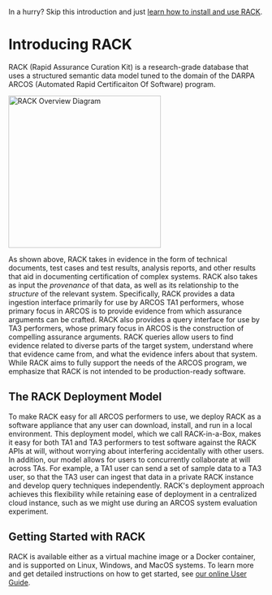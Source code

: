 In a hurry? Skip this introduction and just [learn how to install and use RACK](https://github.com/ge-high-assurance/RACK/wiki/home).

# Introducing RACK

RACK (Rapid Assurance Curation Kit) is a research-grade database that uses a structured semantic data model tuned to the domain of the DARPA ARCOS (Automated Rapid Certificaiton Of Software) program.

<img src="https://github.com/ge-high-assurance/RACK/wiki/images/RACK_cartoon.jpg" alt="RACK Overview Diagram" width="300" align="middle">

As shown above, RACK takes in evidence in the form of technical documents, test cases and test results, analysis reports, and other results that aid in documenting certification of complex systems. RACK also takes as input the _provenance_ of that data, as well as its relationship to the _structure_ of the relevant system. Specifically, RACK provides a data ingestion interface primarily for use by ARCOS TA1 performers, whose primary focus in ARCOS is to provide evidence from which assurance arguments can be crafted. RACK also provides a query interface for use by TA3 performers, whose primary focus in ARCOS is the construction of compelling assurance arguments. RACK queries allow users to find evidence related to diverse parts of the target system, understand where that evidence came from, and what the evidence infers about that system. While RACK aims to fully support the needs of the ARCOS program, we emphasize that RACK is not intended to be production-ready software.

## The RACK Deployment Model

To make RACK easy for all ARCOS performers to use, we deploy RACK as a software appliance that any user can download, install, and run in a local environment. This deployment model, which we call RACK-in-a-Box, makes it easy for both TA1 and TA3 performers to test software against the RACK APIs at will, without worrying about interfering accidentally with other users. In addition, our model allows for users to concurrently collaborate at will across TAs. For example, a TA1 user can send a set of sample data to a TA3 user, so that the TA3 user can ingest that data in a private RACK instance and develop query techniques independently. RACK's deployment approach achieves this flexibility while retaining ease of deployment in a centralized cloud instance, such as we might use during an ARCOS system evaluation experiment.

## Getting Started with RACK

RACK is available either as a virtual machine image or a Docker container, and is supported on Linux, Windows, and MacOS systems. To learn more and get detailed instructions on how to get started, see [our online User Guide](https://github.com/ge-high-assurance/RACK/wiki/RACK-in-a-Box-User-Guide-v0.0).
